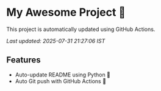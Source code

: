 # My Awesome Project 🚀

This project is automatically updated using GitHub Actions.

_Last updated: 2025-07-31 21:27:06 IST_

## Features
- Auto-update README using Python 🐍
- Auto Git push with GitHub Actions 🤖
